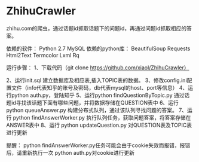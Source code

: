 # ZhihuCrawler
zhihu.com的爬虫，通过话题id抓取话题下的问题id，再通过问题id抓取相应的答案。

依赖的软件：
Python 2.7
MySQL
依赖的python库：
BeautifulSoup
Requests
Html2Text
Termcolor
Lxml
Rq

运行步骤：
1、下载代码（git clone https://github.com/xiaol/ZhihuCrawler）

2、运行init.sql 建立数据库及相应表,插入TOPIC表的数据。
3、修改config.ini配置文件（info代表知乎的账号及密码，db代表mysql的host、port等信息）
4、运行python auth.py，登陆知乎
5、运行python findQuestionByTopic.py  通过话题id寻找该话题下面有哪些问题，并将数据存储在QUESTION表中
6、运行 python queueAnswer.py 构建分布式队列，通过该队列寻找问题的答案。
7、运行 python findAnswerWorker.py 执行队列任务，获取问题答案，将答案存储在ANSWER表中
8、运行 python updateQuestion.py 对QUESTION表及TOPIC表进行更新

提醒：
python findAnswerWorker.py任务可能会由于cookie失效而报错，报错后，请重新执行一次 python auth.py对cookie进行更新

